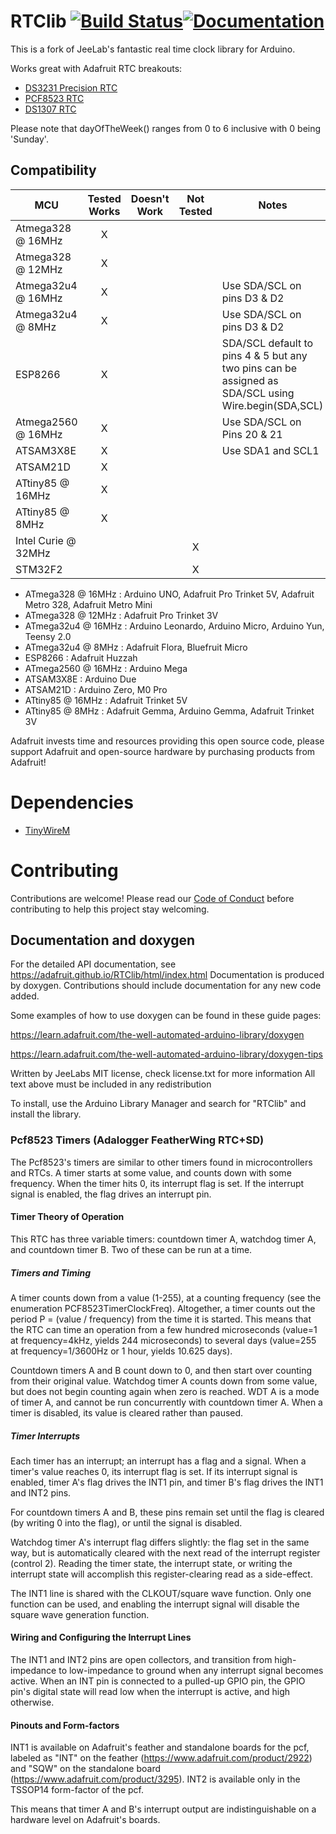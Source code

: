 # RTClib [![Build Status](https://github.com/adafruit/RTClib/workflows/Arduino%20Library%20CI/badge.svg)](https://github.com/adafruit/RTClib/actions)[![Documentation](https://github.com/adafruit/ci-arduino/blob/master/assets/doxygen_badge.svg)](http://adafruit.github.io/RTClib/html/index.html)

This is a fork of JeeLab's fantastic real time clock library for Arduino.

Works great with Adafruit RTC breakouts:

- [DS3231 Precision RTC](https://www.adafruit.com/product/3013)
- [PCF8523 RTC](https://www.adafruit.com/product/3295)
- [DS1307 RTC](https://www.adafruit.com/product/3296)

Please note that dayOfTheWeek() ranges from 0 to 6 inclusive with 0 being 'Sunday'.

<!-- START COMPATIBILITY TABLE -->

## Compatibility

MCU                | Tested Works | Doesn't Work | Not Tested  | Notes
------------------ | :----------: | :----------: | :---------: | -----
Atmega328 @ 16MHz  |      X       |             |            |
Atmega328 @ 12MHz  |      X       |             |            |
Atmega32u4 @ 16MHz |      X       |             |            | Use SDA/SCL on pins D3 &amp; D2
Atmega32u4 @ 8MHz  |      X       |             |            | Use SDA/SCL on pins D3 &amp; D2
ESP8266            |      X       |             |            | SDA/SCL default to pins 4 &amp; 5 but any two pins can be assigned as SDA/SCL using Wire.begin(SDA,SCL)
Atmega2560 @ 16MHz |      X       |             |            | Use SDA/SCL on Pins 20 &amp; 21
ATSAM3X8E          |      X       |             |            | Use SDA1 and SCL1
ATSAM21D           |      X       |             |            |
ATtiny85 @ 16MHz   |      X       |             |            |
ATtiny85 @ 8MHz    |      X       |             |            |
Intel Curie @ 32MHz |             |             |     X       |
STM32F2            |             |             |     X       |

  * ATmega328 @ 16MHz : Arduino UNO, Adafruit Pro Trinket 5V, Adafruit Metro 328, Adafruit Metro Mini
  * ATmega328 @ 12MHz : Adafruit Pro Trinket 3V
  * ATmega32u4 @ 16MHz : Arduino Leonardo, Arduino Micro, Arduino Yun, Teensy 2.0
  * ATmega32u4 @ 8MHz : Adafruit Flora, Bluefruit Micro
  * ESP8266 : Adafruit Huzzah
  * ATmega2560 @ 16MHz : Arduino Mega
  * ATSAM3X8E : Arduino Due
  * ATSAM21D : Arduino Zero, M0 Pro
  * ATtiny85 @ 16MHz : Adafruit Trinket 5V
  * ATtiny85 @ 8MHz : Adafruit Gemma, Arduino Gemma, Adafruit Trinket 3V

<!-- END COMPATIBILITY TABLE -->
Adafruit invests time and resources providing this open source code, please support Adafruit and open-source hardware by purchasing products from Adafruit!

# Dependencies
 * [TinyWireM](https://github.com/adafruit/TinyWireM)

# Contributing

Contributions are welcome! Please read our [Code of Conduct](https://github.com/adafruit/RTClib/blob/master/CODE_OF_CONDUCT.md>)
before contributing to help this project stay welcoming.

## Documentation and doxygen
For the detailed API documentation, see https://adafruit.github.io/RTClib/html/index.html
Documentation is produced by doxygen. Contributions should include documentation for any new code added.

Some examples of how to use doxygen can be found in these guide pages:

https://learn.adafruit.com/the-well-automated-arduino-library/doxygen

https://learn.adafruit.com/the-well-automated-arduino-library/doxygen-tips

Written by JeeLabs
MIT license, check license.txt for more information
All text above must be included in any redistribution

To install, use the Arduino Library Manager and search for "RTClib" and install the library.

### Pcf8523 Timers (Adalogger FeatherWing RTC+SD)
The Pcf8523's timers are similar to other timers found in microcontrollers and RTCs. A timer starts at some value, and counts down with some frequency. When the timer hits 0, its interrupt flag is set. If the interrupt signal is enabled, the flag drives an interrupt pin.

#### Timer Theory of Operation
This RTC has three variable timers: countdown timer A, watchdog timer A, and countdown timer B. Two of these can be run at a time.

##### Timers and Timing
A timer counts down from a value (1-255), at a counting frequency (see the enumeration PCF8523TimerClockFreq). Altogether, a timer counts out the period P = (value / frequency) from the time it is started. This means that the RTC can time an operation from a few hundred microseconds (value=1 at frequency=4kHz, yields 244 microseconds) to several days (value=255 at frequency=1/3600Hz or 1 hour, yields 10.625 days).

Countdown timers A and B count down to 0, and then start over counting from their original value. Watchdog timer A counts down from some value, but does not begin counting again when zero is reached. WDT A is a mode of timer A, and cannot be run concurrently with countdown timer A. When a timer is disabled, its value is cleared rather than paused.

##### Timer Interrupts
Each timer has an interrupt; an interrupt has a flag and a signal. When a timer's value reaches 0, its interrupt flag is set. If its interrupt signal is enabled, timer A's flag drives the INT1 pin, and timer B's flag drives the INT1 and INT2 pins.

For countdown timers A and B, these pins remain set until the flag is cleared (by writing 0 into the flag), or until the signal is disabled.

Watchdog timer A's interrupt flag differs slightly: the flag set in the same way, but is automatically cleared with the next read of the interrupt register (control 2). Reading the timer state, the interrupt state, or writing the interrupt state will accomplish this register-clearing read as a side-effect.

The INT1 line is shared with the CLKOUT/square wave function. Only one function can be used, and enabling the interrupt signal will disable the square wave generation function.

#### Wiring and Configuring the Interrupt Lines

The INT1 and INT2 pins are open collectors, and transition from high-impedance to low-impedance to ground when any interrupt signal becomes active. When an INT pin is connected to a pulled-up GPIO pin, the GPIO pin's digital state will read low when the interrupt is active, and high otherwise.

#### Pinouts and Form-factors

INT1 is available on Adafruit's feather and standalone boards for the pcf, labeled as "INT" on the feather (https://www.adafruit.com/product/2922) and "SQW" on the standalone board (https://www.adafruit.com/product/3295). INT2 is available only in the TSSOP14 form-factor of the pcf.

This means that timer A and B's interrupt output are indistinguishable on a hardware level on Adafruit's boards.
